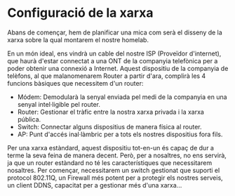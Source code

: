 # Configuració de la xarxa

Abans de començar, hem de planificar una mica com serà el disseny de la xarxa sobre la qual montarem el nostre homelab.

En un món ideal, ens vindrà un cable del nostre ISP (Proveïdor d'internet), que haurà d'estar connectat a una ONT de la companyia telefònica per a poder obtenir una connexió a Internet. Aquest dispositiu de la companyia de telèfons, al que malanomenarem Router a partir d'ara, complirà les 4 funcions bàsiques que necessitem d'un router:

- Módem: Demodularà la senyal enviada pel medi de la companyia en una senyal intel·ligible pel router.
- Router: Gestionar el tràfic entre la nostra xarxa privada i la xarxa pública.
- Switch: Connectar alguns dispositius de manera física al router.
- AP: Punt d'accés inal·làmbric per a tots els nostres dispositius fora fils.

Per una xarxa estàndard, aquest dispositiu tot-en-un és capaç de dur a terme la seva feina de manera decent. Però, per a nosaltres, no ens servirà, ja que un router estàndard no té les característiques que necessitarem nosaltres. Per començar, necessitarem un switch gestionat que suporti el protocol 802.11Q, un Firewall més potent per a protegir els nostres serveis, un client DDNS, capacitat per a gestionar més d'una xarxa...

